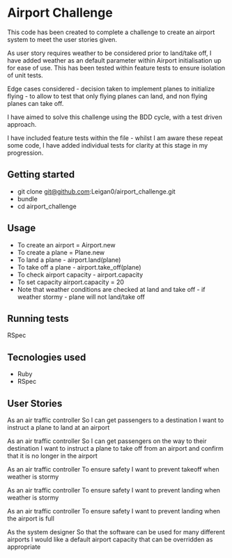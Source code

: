# Airport Challenge

This code has been created to complete a challenge to create an airport system to meet the user stories given.

As user story requires weather to be considered prior to land/take off, I have added weather as an default parameter within Airport initialisation up for ease of use. This has been tested within feature tests to ensure isolation of unit tests.

Edge cases considered - decision taken to implement planes to initialize flying - to allow to test that only flying planes can land, and non flying planes can take off.

I have aimed to solve this challenge using the BDD cycle, with a test driven approach.

I have included feature tests within the file - whilst I am aware these repeat some code, I have added individual tests for clarity at this stage in my progression.

## Getting started
* git clone git@github.com:Leigan0/airport_challenge.git
* bundle
* cd airport_challenge

## Usage
* To create an airport = Airport.new
* To create a plane = Plane.new
* To land a plane  - airport.land(plane)
* To take off a plane -  airport.take_off(plane)
* To check airport capacity - airport.capacity
* To set capacity airport.capacity = 20
* Note that weather conditions are checked at land and take off - if weather stormy - plane will not land/take off

## Running tests
RSpec

## Tecnologies used
* Ruby
* RSpec

## User Stories

As an air traffic controller
So I can get passengers to a destination
I want to instruct a plane to land at an airport

As an air traffic controller
So I can get passengers on the way to their destination
I want to instruct a plane to take off from an airport and confirm that it is no longer in the airport

As an air traffic controller
To ensure safety
I want to prevent takeoff when weather is stormy

As an air traffic controller
To ensure safety
I want to prevent landing when weather is stormy

As an air traffic controller
To ensure safety
I want to prevent landing when the airport is full

As the system designer
So that the software can be used for many different airports
I would like a default airport capacity that can be overridden as appropriate
